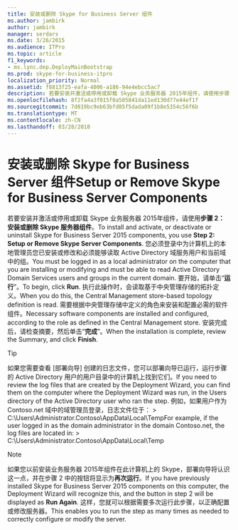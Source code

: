 ```yaml
---
title: 安装或删除 Skype for Business Server 组件
ms.author: jambirk
author: jambirk
manager: serdars
ms.date: 3/26/2015
ms.audience: ITPro
ms.topic: article
f1_keywords:
- ms.lync.dep.DeployMainBootstrap
ms.prod: skype-for-business-itpro
localization_priority: Normal
ms.assetid: f8813f25-eafa-4006-a186-94e4ebcc5ac7
description: 若要安装并激活或停用或卸载 Skype 业务服务器 2015年组件，请使用步骤 2： 安装或删除 Skype 服务器组件。 您必须登录中为计算机上的本地管理员您已安装或修改和必须能够读取 Active Directory 域服务用户和当前域中的组。 要开始，请单击运行。 执行此操作时，会读取基于中央管理存储的拓扑定义。 需要根据中央管理存储中定义的角色来安装和配置必需的软件组件。 完成安装后，查看摘要，然后单击完成。
ms.openlocfilehash: 8f2fa4a3f015f0a505841da11ed130d77e44ef1f
ms.sourcegitcommit: 7d819bc9eb63bfd85f5dada09f1b8e5354c56f6b
ms.translationtype: MT
ms.contentlocale: zh-CN
ms.lasthandoff: 03/28/2018
---
```

# <a name="setup-or-remove-skype-for-business-server-components"></a><span data-ttu-id="72242-108">安装或删除 Skype for Business Server 组件</span><span class="sxs-lookup"><span data-stu-id="72242-108">Setup or Remove Skype for Business Server Components</span></span>
 
<span data-ttu-id="72242-109">若要安装并激活或停用或卸载 Skype 业务服务器 2015年组件，请使用**步骤 2： 安装或删除 Skype 服务器组件**。</span><span class="sxs-lookup"><span data-stu-id="72242-109">To install and activate, or deactivate or uninstall Skype for Business Server 2015 components, you use **Step 2: Setup or Remove Skype Server Components**.</span></span> <span data-ttu-id="72242-110">您必须登录中为计算机上的本地管理员您已安装或修改和必须能够读取 Active Directory 域服务用户和当前域中的组。</span><span class="sxs-lookup"><span data-stu-id="72242-110">You must be logged in as a local administrator on the computer that you are installing or modifying and must be able to read Active Directory Domain Services users and groups in the current domain.</span></span> <span data-ttu-id="72242-111">要开始，请单击“**运行**”。</span><span class="sxs-lookup"><span data-stu-id="72242-111">To begin, click **Run**.</span></span> <span data-ttu-id="72242-112">执行此操作时，会读取基于中央管理存储的拓扑定义。</span><span class="sxs-lookup"><span data-stu-id="72242-112">When you do this, the Central Management store-based topology definition is read.</span></span> <span data-ttu-id="72242-113">需要根据中央管理存储中定义的角色来安装和配置必需的软件组件。</span><span class="sxs-lookup"><span data-stu-id="72242-113">Necessary software components are installed and configured, according to the role as defined in the Central Management store.</span></span> <span data-ttu-id="72242-114">安装完成后，请检查摘要，然后单击“**完成**”。</span><span class="sxs-lookup"><span data-stu-id="72242-114">When the installation is complete, review the Summary, and click **Finish**.</span></span>
  
> [!TIP]
> <span data-ttu-id="72242-115">如果您需要查看 [部署向导] 创建的日志文件，您可以部署向导已运行，运行步骤的 Active Directory 用户的用户目录中的计算机上找到它们。</span><span class="sxs-lookup"><span data-stu-id="72242-115">If you need to review the log files that are created by the Deployment Wizard, you can find them on the computer where the Deployment Wizard was run, in the Users directory of the Active Directory user who ran the step.</span></span> <span data-ttu-id="72242-116">例如，如果用户作为 Contoso.net 域中的域管理员登录，日志文件位于： > C:\Users\Administrator.Contoso\AppData\Local\Temp</span><span class="sxs-lookup"><span data-stu-id="72242-116">For example, if the user logged in as the domain administrator in the domain Contoso.net, the log files are located in: > C:\Users\Administrator.Contoso\AppData\Local\Temp</span></span> 
  
> [!NOTE]
> <span data-ttu-id="72242-117">如果您以前安装业务服务器 2015年组件在此计算机上的 Skype，部署向导将认识这一点，并在步骤 2 中的按钮将显示为**再次运行**。</span><span class="sxs-lookup"><span data-stu-id="72242-117">If you have previously installed Skype for Business Server 2015 components on this computer, the Deployment Wizard will recognize this, and the button in step 2 will be displayed as **Run Again**.</span></span> <span data-ttu-id="72242-118">这样，您就可以根据需要多次运行此步骤，以正确配置或修改服务器。</span><span class="sxs-lookup"><span data-stu-id="72242-118">This enables you to run the step as many times as needed to correctly configure or modify the server.</span></span> 
  

